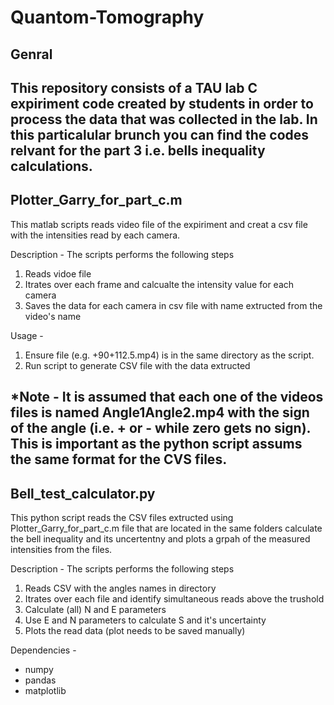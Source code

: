# Quantom-Tomography
## Genral

This repository consists of a TAU lab C expiriment code created by students in order to process the data that was collected in the lab.
In this particalular brunch you can find the codes relvant for the part 3 i.e. bells inequality calculations. 
-----
## Plotter_Garry_for_part_c.m

This  matlab scripts reads video file of the expiriment and creat a csv file with the intensities read by each camera.

Description - The scripts performs the following steps
  1. Reads vidoe file
  2. Itrates over each frame and calcualte the intensity value for each camera
  3. Saves the data for each camera in csv file with name extructed from the video's name

Usage -
  1. Ensure file (e.g. +90+112.5.mp4) is in the same directory as the script.
  2. Run script to generate CSV file with the data extructed

*Note -
It is assumed that each one of the videos files is named Angle1Angle2.mp4 with the sign of the angle (i.e. + or - while zero gets no sign). This is important as the python script assums the same format for the CVS files.
-----
## Bell_test_calculator.py

This python script reads the CSV files extructed using Plotter_Garry_for_part_c.m file that are located in the same folders calculate the bell inequality and its uncertentny and plots a grpah of the measured intensities from the files.

Description - The scripts performs the following steps
  1. Reads CSV with the angles names in directory
  2. Itrates over each file and identify simultaneous reads above the trushold 
  3. Calculate (all) N and E parameters
  4. Use E and N parameters to calculate S and it's uncertainty
  5. Plots the read data (plot needs to be saved manually)

Dependencies - 
  * numpy
  * pandas
  * matplotlib
